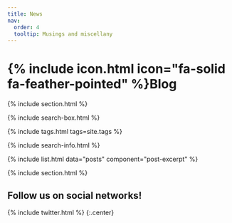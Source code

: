 ```yaml
---
title: News
nav:
  order: 4
  tooltip: Musings and miscellany
---
```


# {% include icon.html icon="fa-solid fa-feather-pointed" %}Blog


{% include section.html %}

{% include search-box.html %}

{% include tags.html tags=site.tags %}

{% include search-info.html %}

{% include list.html data="posts" component="post-excerpt" %}


{% include section.html %}

## Follow us on social networks!
{% include twitter.html %}
{:.center}
